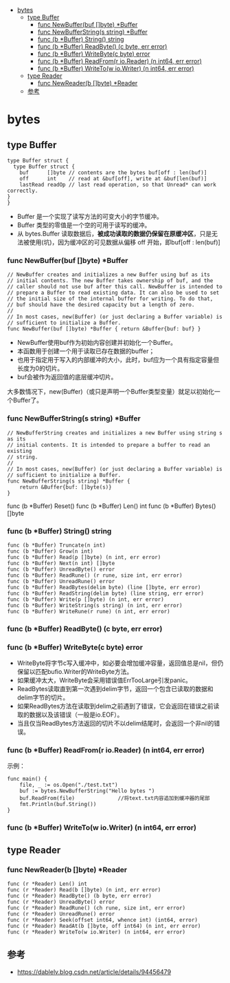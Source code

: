 <!-- MDTOC maxdepth:6 firsth1:1 numbering:0 flatten:0 bullets:1 updateOnSave:1 -->

- [bytes](#bytes)   
   - [type Buffer](#type-buffer)   
      - [func NewBuffer(buf []byte) *Buffer](#func-newbufferbuf-byte-buffer)   
      - [func NewBufferString(s string) *Buffer](#func-newbufferstrings-string-buffer)   
      - [func (b *Buffer) String() string](#func-b-buffer-string-string)   
      - [func (b *Buffer) ReadByte() (c byte, err error)](#func-b-buffer-readbyte-c-byte-err-error)   
      - [func (b *Buffer) WriteByte(c byte) error](#func-b-buffer-writebytec-byte-error)   
      - [func (b *Buffer) ReadFrom(r io.Reader) (n int64, err error)](#func-b-buffer-readfromr-ioreader-n-int64-err-error)   
      - [func (b *Buffer) WriteTo(w io.Writer) (n int64, err error)](#func-b-buffer-writetow-iowriter-n-int64-err-error)   
   - [type Reader](#type-reader)   
      - [func NewReader(b []byte) *Reader](#func-newreaderb-byte-reader)   
   - [参考](#参考)   

<!-- /MDTOC -->

# bytes

## type Buffer

```
type Buffer struct {
  type Buffer struct {
	buf      []byte // contents are the bytes buf[off : len(buf)]
	off      int    // read at &buf[off], write at &buf[len(buf)]
	lastRead readOp // last read operation, so that Unread* can work correctly.
}
}
```

* Buffer 是一个实现了读写方法的可变大小的字节缓冲。
* Buffer 类型的零值是一个空的可用于读写的缓冲。
* 从 bytes.Buffer 读取数据后，**被成功读取的数据仍保留在原缓冲区**，只是无法被使用(坑)，因为缓冲区的可见数据从偏移 off 开始，即buf[off : len(buf)]



### func NewBuffer(buf []byte) *Buffer

```
// NewBuffer creates and initializes a new Buffer using buf as its
// initial contents. The new Buffer takes ownership of buf, and the
// caller should not use buf after this call. NewBuffer is intended to
// prepare a Buffer to read existing data. It can also be used to set
// the initial size of the internal buffer for writing. To do that,
// buf should have the desired capacity but a length of zero.
//
// In most cases, new(Buffer) (or just declaring a Buffer variable) is
// sufficient to initialize a Buffer.
func NewBuffer(buf []byte) *Buffer { return &Buffer{buf: buf} }
```

* NewBuffer使用buf作为初始内容创建并初始化一个Buffer。
* 本函数用于创建一个用于读取已存在数据的buffer；
* 也用于指定用于写入的内部缓冲的大小，此时，buf应为一个具有指定容量但长度为0的切片。
* buf会被作为返回值的底层缓冲切片。

大多数情况下，new(Buffer)（或只是声明一个Buffer类型变量）就足以初始化一个Buffer了。



### func NewBufferString(s string) *Buffer

```
// NewBufferString creates and initializes a new Buffer using string s as its
// initial contents. It is intended to prepare a buffer to read an existing
// string.
//
// In most cases, new(Buffer) (or just declaring a Buffer variable) is
// sufficient to initialize a Buffer.
func NewBufferString(s string) *Buffer {
	return &Buffer{buf: []byte(s)}
}
```

func (b *Buffer) Reset()
func (b *Buffer) Len() int
func (b *Buffer) Bytes() []byte

### func (b *Buffer) String() string



```
func (b *Buffer) Truncate(n int)
func (b *Buffer) Grow(n int)
func (b *Buffer) Read(p []byte) (n int, err error)
func (b *Buffer) Next(n int) []byte
func (b *Buffer) UnreadByte() error
func (b *Buffer) ReadRune() (r rune, size int, err error)
func (b *Buffer) UnreadRune() error
func (b *Buffer) ReadBytes(delim byte) (line []byte, err error)
func (b *Buffer) ReadString(delim byte) (line string, err error)
func (b *Buffer) Write(p []byte) (n int, err error)
func (b *Buffer) WriteString(s string) (n int, err error)
func (b *Buffer) WriteRune(r rune) (n int, err error)
```


### func (b *Buffer) ReadByte() (c byte, err error)
### func (b *Buffer) WriteByte(c byte) error

* WriteByte将字节c写入缓冲中，如必要会增加缓冲容量，返回值总是nil，但仍保留以匹配bufio.Writer的WriteByte方法。
* 如果缓冲太大，WriteByte会采用错误值ErrTooLarge引发panic。
* ReadBytes读取直到第一次遇到delim字节，返回一个包含已读取的数据和delim字节的切片。
* 如果ReadBytes方法在读取到delim之前遇到了错误，它会返回在错误之前读取的数据以及该错误（一般是io.EOF）。
* 当且仅当ReadBytes方法返回的切片不以delim结尾时，会返回一个非nil的错误。




### func (b *Buffer) ReadFrom(r io.Reader) (n int64, err error)


示例：

```
func main() {
    file, _ := os.Open("./test.txt")    
    buf := bytes.NewBufferString("Hello bytes ")    
    buf.ReadFrom(file)              //将text.txt内容追加到缓冲器的尾部    
    fmt.Println(buf.String())
}
```



### func (b *Buffer) WriteTo(w io.Writer) (n int64, err error)










## type Reader

### func NewReader(b []byte) *Reader

```
func (r *Reader) Len() int
func (r *Reader) Read(b []byte) (n int, err error)
func (r *Reader) ReadByte() (b byte, err error)
func (r *Reader) UnreadByte() error
func (r *Reader) ReadRune() (ch rune, size int, err error)
func (r *Reader) UnreadRune() error
func (r *Reader) Seek(offset int64, whence int) (int64, error)
func (r *Reader) ReadAt(b []byte, off int64) (n int, err error)
func (r *Reader) WriteTo(w io.Writer) (n int64, err error)
```






## 参考

* <https://dablelv.blog.csdn.net/article/details/94456479>
